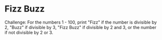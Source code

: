 # Fizz Buzz

Challenge:
For the numbers 1 - 100, print "Fizz" if the number is divisible by 2, "Buzz" if divisible by 3, "Fizz Buzz" if divisible by 2 and 3, or the number if not divisible by 2 or 3.
